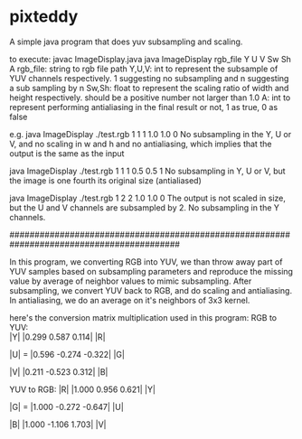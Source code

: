 # pixteddy
A simple java program that does yuv subsampling and scaling.

to execute:
javac ImageDisplay.java
java ImageDisplay rgb_file Y U V Sw Sh A
rgb_file: string to rgb file path
Y,U,V: int to represent the subsample of YUV channels respectively. 1 suggesting no subsampling and n suggesting a sub sampling by n
Sw,Sh: float to represent the scaling ratio of width and height respectively. should be a positive number not larger than 1.0
A: int to represent performing antialiasing in the final result or not, 1 as true, 0 as false

e.g.
java ImageDisplay ./test.rgb 1 1 1 1.0 1.0 0
  No subsampling in the Y, U or V, and no scaling in w and h and no antialiasing, which
  implies that the output is the same as the input

java ImageDisplay ./test.rgb 1 1 1 0.5 0.5 1
  No subsampling in Y, U or V, but the image is one fourth its original size (antialiased)
  
java ImageDisplay ./test.rgb 1 2 2 1.0 1.0 0
  The output is not scaled in size, but the U and V channels are subsampled by 2. No
  subsampling in the Y channels.
  
##########################################################################################

In this program, we converting RGB into YUV, we than throw away part of YUV samples based on subsampling parameters
and reproduce the missing value by average of neighbor values to mimic subsampling.
After subsampling, we convert YUV back to RGB, and do scaling and antialiasing.
In antialiasing, we do an average on it's neighbors of 3x3 kernel.

here's the conversion matrix multiplication used in this program:
RGB to YUV:</br>
|Y|   |0.299  0.587  0.114| |R|

|U| = |0.596 -0.274 -0.322| |G|

|V|   |0.211 -0.523  0.312| |B|

YUV to RGB:
|R|   |1.000  0.956  0.621| |Y|

|G| = |1.000 -0.272 -0.647| |U|

|B|   |1.000 -1.106  1.703| |V|
